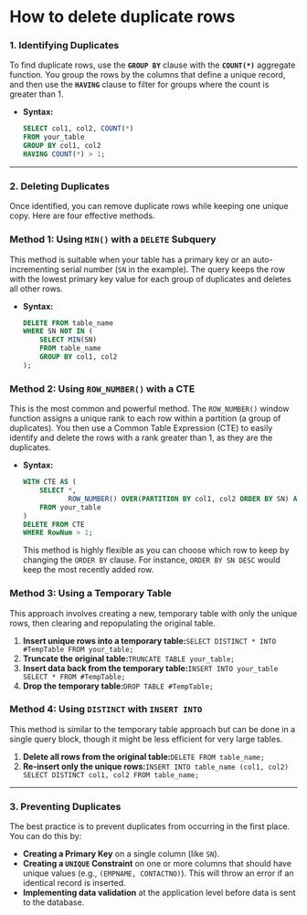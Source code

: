 # How to delete duplicate rows

### 1. Identifying Duplicates

To find duplicate rows, use the **`GROUP BY`** clause with the **`COUNT(*)`** aggregate function. You group the rows by the columns that define a unique record, and then use the **`HAVING`** clause to filter for groups where the count is greater than 1.

- **Syntax:**
    
    ```sql
    SELECT col1, col2, COUNT(*)
    FROM your_table
    GROUP BY col1, col2
    HAVING COUNT(*) > 1;
    ```
    

---

### 2. Deleting Duplicates

Once identified, you can remove duplicate rows while keeping one unique copy. Here are four effective methods.

### **Method 1: Using `MIN()` with a `DELETE` Subquery**

This method is suitable when your table has a primary key or an auto-incrementing serial number (`SN` in the example). The query keeps the row with the lowest primary key value for each group of duplicates and deletes all other rows.

- **Syntax:**
    
    ```sql
    DELETE FROM table_name
    WHERE SN NOT IN (
        SELECT MIN(SN)
        FROM table_name
        GROUP BY col1, col2
    );
    ```
    

### **Method 2: Using `ROW_NUMBER()` with a CTE**

This is the most common and powerful method. The `ROW_NUMBER()` window function assigns a unique rank to each row within a partition (a group of duplicates). You then use a Common Table Expression (CTE) to easily identify and delete the rows with a rank greater than 1, as they are the duplicates.

- **Syntax:**
    
    ```sql
    WITH CTE AS (
        SELECT *,
               ROW_NUMBER() OVER(PARTITION BY col1, col2 ORDER BY SN) AS RowNum
        FROM your_table
    )
    DELETE FROM CTE
    WHERE RowNum > 1;
    ```
    
    This method is highly flexible as you can choose which row to keep by changing the `ORDER BY` clause. For instance, `ORDER BY SN DESC` would keep the most recently added row.
    

### **Method 3: Using a Temporary Table**

This approach involves creating a new, temporary table with only the unique rows, then clearing and repopulating the original table.

1. **Insert unique rows into a temporary table:**`SELECT DISTINCT * INTO #TempTable FROM your_table;`
2. **Truncate the original table:**`TRUNCATE TABLE your_table;`
3. **Insert data back from the temporary table:**`INSERT INTO your_table SELECT * FROM #TempTable;`
4. **Drop the temporary table:**`DROP TABLE #TempTable;`

### **Method 4: Using `DISTINCT` with `INSERT INTO`**

This method is similar to the temporary table approach but can be done in a single query block, though it might be less efficient for very large tables.

1. **Delete all rows from the original table:**`DELETE FROM table_name;`
2. **Re-insert only the unique rows:**`INSERT INTO table_name (col1, col2) SELECT DISTINCT col1, col2 FROM table_name;`

---

### 3. Preventing Duplicates

The best practice is to prevent duplicates from occurring in the first place. You can do this by:

- **Creating a Primary Key** on a single column (like `SN`).
- **Creating a `UNIQUE` Constraint** on one or more columns that should have unique values (e.g., `(EMPNAME, CONTACTNO)`). This will throw an error if an identical record is inserted.
- **Implementing data validation** at the application level before data is sent to the database.
